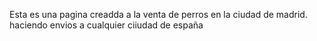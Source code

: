 Esta es una pagina creadda a la venta de perros en la ciudad de madrid. haciendo envios a cualquier ciiudad de españa
